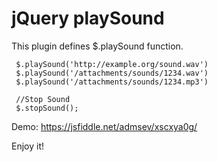 # jQuery playSound

This plugin defines $.playSound function.
```
 $.playSound('http://example.org/sound.wav')
 $.playSound('/attachments/sounds/1234.wav')
 $.playSound('/attachments/sounds/1234.mp3')
 
 //Stop Sound
 $.stopSound();
```
Demo: https://jsfiddle.net/admsev/xscxya0g/

Enjoy it!

